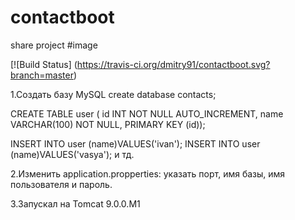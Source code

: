 # contactboot
share project
#image

[![Build Status] (https://travis-ci.org/dmitry91/contactboot.svg?branch=master)

1.Создать базу MySQL
create database contacts;

CREATE TABLE user (
  id INT NOT NULL AUTO_INCREMENT,
  name VARCHAR(100) NOT NULL,
  PRIMARY KEY (id));

INSERT INTO user (name)VALUES('ivan');
INSERT INTO user (name)VALUES('vasya'); и тд.

2.Изменить application.propperties: указать порт, имя базы, имя пользователя и пароль.

3.Запускал на Tomcat 9.0.0.M1
